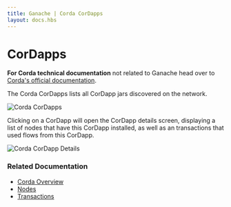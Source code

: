 ```yaml
---
title: Ganache | Corda CorDapps
layout: docs.hbs
---
```

# CorDapps

<p class="alert alert-info"><i class="far fa-info-circle"></i> <strong>For Corda technical documentation</strong> not related to Ganache head over to <a href="https://docs.corda.net/docs/corda-os/4.4.html">Corda's official documentation</a>.</p>

The Corda CorDapps lists all CorDapp jars discovered on the network.

![Corda CorDapps](/img/docs/ganache/corda/cordapps.png)

Clicking on a CorDapp will open the CorDapp details screen, displaying a list of nodes that have this CorDapp installed,
as well as an transactions that used flows from this CorDapp.

![Corda CorDapp Details](/img/docs/ganache/corda/cordapp-details.png)

### Related Documentation

* [Corda Overview](../workspaces/corda)
* [Nodes](./nodes)
* [Transactions](./transactions)
